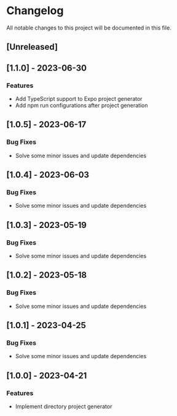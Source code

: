 # Changelog

All notable changes to this project will be documented in this file.

## [Unreleased]
## [1.1.0] - 2023-06-30

### Features

- Add TypeScript support to Expo project generator
- Add npm run configurations after project generation

## [1.0.5] - 2023-06-17

### Bug Fixes

- Solve some minor issues and update dependencies

## [1.0.4] - 2023-06-03

### Bug Fixes

- Solve some minor issues and update dependencies

## [1.0.3] - 2023-05-19

### Bug Fixes

- Solve some minor issues and update dependencies

## [1.0.2] - 2023-05-18

### Bug Fixes

- Solve some minor issues and update dependencies

## [1.0.1] - 2023-04-25

### Bug Fixes

- Solve some minor issues and update dependencies

## [1.0.0] - 2023-04-21

### Features

- Implement directory project generator

<!-- generated by git-cliff -->
